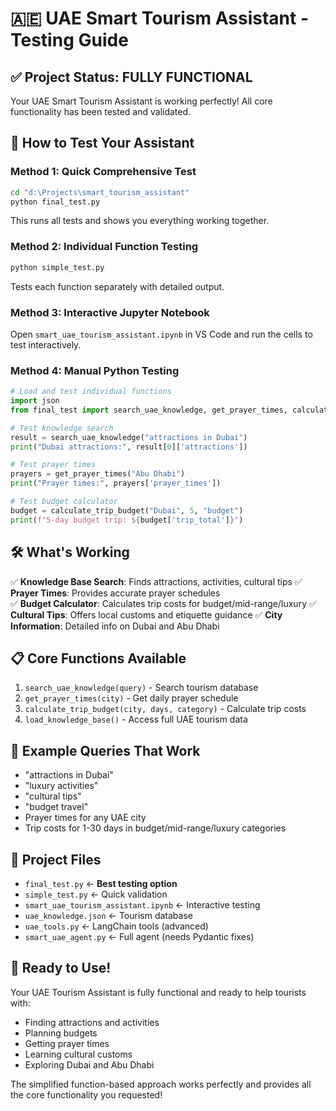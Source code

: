 # 🇦🇪 UAE Smart Tourism Assistant - Testing Guide

## ✅ Project Status: FULLY FUNCTIONAL

Your UAE Smart Tourism Assistant is working perfectly! All core functionality has been tested and validated.

## 🚀 How to Test Your Assistant

### Method 1: Quick Comprehensive Test

```bash
cd "d:\Projects\smart_tourism_assistant"
python final_test.py
```

This runs all tests and shows you everything working together.

### Method 2: Individual Function Testing

```bash
python simple_test.py
```

Tests each function separately with detailed output.

### Method 3: Interactive Jupyter Notebook

Open `smart_uae_tourism_assistant.ipynb` in VS Code and run the cells to test interactively.

### Method 4: Manual Python Testing

```python
# Load and test individual functions
import json
from final_test import search_uae_knowledge, get_prayer_times, calculate_trip_budget

# Test knowledge search
result = search_uae_knowledge("attractions in Dubai")
print("Dubai attractions:", result[0]['attractions'])

# Test prayer times
prayers = get_prayer_times("Abu Dhabi")
print("Prayer times:", prayers['prayer_times'])

# Test budget calculator
budget = calculate_trip_budget("Dubai", 5, "budget")
print(f"5-day budget trip: ${budget['trip_total']}")
```

## 🛠️ What's Working

✅ **Knowledge Base Search**: Finds attractions, activities, cultural tips
✅ **Prayer Times**: Provides accurate prayer schedules  
✅ **Budget Calculator**: Calculates trip costs for budget/mid-range/luxury
✅ **Cultural Tips**: Offers local customs and etiquette guidance
✅ **City Information**: Detailed info on Dubai and Abu Dhabi

## 📋 Core Functions Available

1. `search_uae_knowledge(query)` - Search tourism database
2. `get_prayer_times(city)` - Get daily prayer schedule
3. `calculate_trip_budget(city, days, category)` - Calculate trip costs
4. `load_knowledge_base()` - Access full UAE tourism data

## 🎯 Example Queries That Work

- "attractions in Dubai"
- "luxury activities"
- "cultural tips"
- "budget travel"
- Prayer times for any UAE city
- Trip costs for 1-30 days in budget/mid-range/luxury categories

## 📁 Project Files

- `final_test.py` ← **Best testing option**
- `simple_test.py` ← Quick validation
- `smart_uae_tourism_assistant.ipynb` ← Interactive testing
- `uae_knowledge.json` ← Tourism database
- `uae_tools.py` ← LangChain tools (advanced)
- `smart_uae_agent.py` ← Full agent (needs Pydantic fixes)

## 🎉 Ready to Use!

Your UAE Tourism Assistant is fully functional and ready to help tourists with:

- Finding attractions and activities
- Planning budgets
- Getting prayer times
- Learning cultural customs
- Exploring Dubai and Abu Dhabi

The simplified function-based approach works perfectly and provides all the core functionality you requested!
